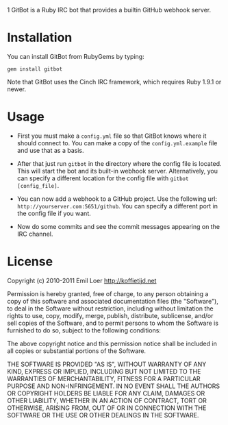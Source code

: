1
GitBot is a Ruby IRC bot that provides a builtin GitHub webhook server. 

Installation
============

You can install GitBot from RubyGems by typing:

	gem install gitbot

Note that GitBot uses the Cinch IRC framework, which requires Ruby 1.9.1 or newer.

Usage
=====

* First you must make a `config.yml` file so that GitBot knows where it should connect to. You can make a copy of the `config.yml.example` file and use that as a basis.

* After that just run `gitbot` in the directory where the config file is located. This will start the bot and its built-in webhook server. Alternatively, you can specify a different location for the config file with `gitbot [config_file]`.

* You can now add a webhook to a GitHub project. Use the following url: `http://yourserver.com:5651/github`. You can specify a different port in the config file if you want. 

* Now do some commits and see the commit messages appearing on the IRC channel.

License
=======

Copyright (c) 2010-2011 Emil Loer <http://koffietijd.net>

Permission  is  hereby granted, free of charge, to any person obtaining a copy of  this  software  and  associated  documentation files  (the "Software"), to deal in the Software without restriction, including without limitation the rights to use, copy, modify, merge, publish, distribute, sublicense, and/or sell copies of the Software, and to permit persons to whom the Software is  furnished to do so, subject to the following conditions:

The  above  copyright  notice and this permission notice shall be included in all copies or substantial portions of the Software.

THE SOFTWARE IS PROVIDED "AS IS", WITHOUT WARRANTY OF  ANY  KIND, EXPRESS  OR  IMPLIED, INCLUDING BUT NOT LIMITED TO THE WARRANTIES OF MERCHANTABILITY, FITNESS FOR A PARTICULAR PURPOSE  AND  NON-INFRINGEMENT. IN NO EVENT SHALL THE AUTHORS OR COPYRIGHT HOLDERS BE LIABLE FOR ANY CLAIM, DAMAGES OR OTHER LIABILITY, WHETHER  IN  AN ACTION OF CONTRACT, TORT OR OTHERWISE, ARISING FROM, OUT OF OR IN CONNECTION WITH THE SOFTWARE OR THE USE OR OTHER DEALINGS IN  THE SOFTWARE.

